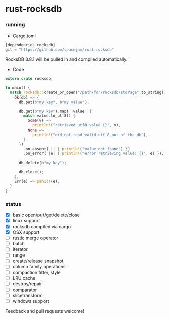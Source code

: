 rust-rocksdb
============

### running
- Cargo.toml
```rust
[dependencies.rocksdb]
git = "https://github.com/spacejam/rust-rocksdb"
```
RocksDB 3.8.1 will be pulled in and compiled automatically.
- Code
```rust
extern crate rocksdb;

fn main() {
  match rocksdb::create_or_open("/path/for/rocksdb/storage".to_string()) {
    Ok(db) => {
      db.put(b"my key", b"my value");

      db.get(b"my key").map( |value| {
        match value.to_utf8() {
          Some(v) =>
            println!("retrieved utf8 value {}", v),
          None =>
            println!("did not read valid utf-8 out of the db"),
        }
      })
        .on_absent( || { println!("value not found") })
        .on_error( |e| { println!("error retrieving value: {}", e) });

      db.delete(b"my key");

      db.close();
    },
    Err(e) => panic!(e),
  }
}
```

### status
  - [x] basic open/put/get/delete/close
  - [x] linux support
  - [x] rocksdb compiled via cargo
  - [x] OSX support
  - [ ] rustic merge operator
  - [ ] batch
  - [ ] iterator
  - [ ] range
  - [ ] create/release snapshot
  - [ ] column family operations
  - [ ] compaction filter, style
  - [ ] LRU cache
  - [ ] destroy/repair
  - [ ] comparator
  - [ ] slicetransform
  - [ ] windows support

Feedback and pull requests welcome!
